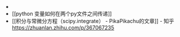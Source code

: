 -
- [[python 变量如何在两个py文件之间传递]]
- [[积分与常微分方程（scipy.integrate） - PikaPikachu的文章]] - 知乎
  https://zhuanlan.zhihu.com/p/367067235